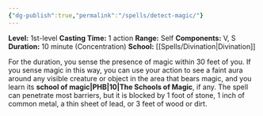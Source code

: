 ```yaml
---
{"dg-publish":true,"permalink":"/spells/detect-magic/"}
---
```


**Level:** 1st-level
**Casting Time:** 1 action
**Range:** Self
**Components:** V, S
**Duration:** 10 minute (Concentration)
**School:** [[Spells/Divination\|Divination]]

For the duration, you sense the presence of magic within 30 feet of you. If you sense magic in this way, you can use your action to see a faint aura around any visible creature or object in the area that bears magic, and you learn its **school of magic|PHB|10|The Schools of Magic**, if any.
The spell can penetrate most barriers, but it is blocked by 1 foot of stone, 1 inch of common metal, a thin sheet of lead, or 3 feet of wood or dirt.